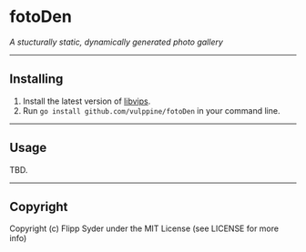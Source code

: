 # fotoDen

_A stucturally static, dynamically generated photo gallery_

---

## Installing

1. Install the latest version of [libvips](https://github.com/libvips/libvips).
2. Run `go install github.com/vulppine/fotoDen` in your command line.

---

## Usage

TBD.

---

## Copyright

Copyright (c) Flipp Syder under the MIT License (see LICENSE for more info)
